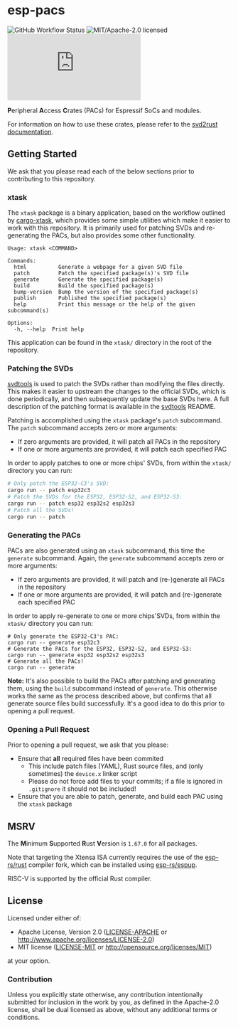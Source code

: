 # esp-pacs

![GitHub Workflow Status](https://img.shields.io/github/actions/workflow/status/esp-rs/esp-pacs/ci.yml?label=CI&logo=github&style=flat-square)
![MIT/Apache-2.0 licensed](https://img.shields.io/badge/license-MIT%2FApache--2.0-blue?style=flat-square)
[![Matrix](https://img.shields.io/matrix/esp-rs:matrix.org?label=join%20matrix&color=BEC5C9&logo=matrix&style=flat-square)](https://matrix.to/#/#esp-rs:matrix.org)

**P**eripheral **A**ccess **C**rates (PACs) for Espressif SoCs and modules.

For information on how to use these crates, please refer to the [svd2rust documentation].

[svd2rust documentation]: https://docs.rs/svd2rust/latest/svd2rust/

## Getting Started

We ask that you please read each of the below sections prior to contributing to this repository.

### xtask

The `xtask` package is a binary application, based on the workflow outlined by [cargo-xtask], which provides some simple utilities which make it easier to work with this repository. It is primarily used for patching SVDs and re-generating the PACs, but also provides some other functionality.

```text
Usage: xtask <COMMAND>

Commands:
  html          Generate a webpage for a given SVD file
  patch         Patch the specified package(s)'s SVD file
  generate      Generate the specified package(s)
  build         Build the specified package(s)
  bump-version  Bump the version of the specified package(s)
  publish       Published the specified package(s)
  help          Print this message or the help of the given subcommand(s)

Options:
  -h, --help  Print help
```

This application can be found in the `xtask/` directory in the root of the repository.

[cargo-xtask]: https://github.com/matklad/cargo-xtask/

### Patching the SVDs

[svdtools] is used to patch the SVDs rather than modifying the files directly. This makes it easier to upstream the changes to the official SVDs, which is done periodically, and then subsequently update the base SVDs here. A full description of the patching format is available in the [svdtools] README.

Patching is accomplished using the `xtask` package's `patch` subcommand. The `patch` subcommand accepts zero or more arguments:

- If zero arguments are provided, it will patch all PACs in the repository
- If one or more arguments are provided, it will patch each specified PAC

In order to apply patches to one or more chips' SVDs, from within the `xtask/` directory you can run:

```bash
# Only patch the ESP32-C3's SVD:
cargo run -- patch esp32c3
# Patch the SVDs for the ESP32, ESP32-S2, and ESP32-S3:
cargo run -- patch esp32 esp32s2 esp32s3
# Patch all the SVDs!
cargo run -- patch
```

### Generating the PACs

PACs are also generated using an `xtask` subcommand, this time the `generate` subcommand. Again, the `generate` subcommand accepts zero or more arguments:

- If zero arguments are provided, it will patch and (re-)generate all PACs in the repository
- If one or more arguments are provided, it will patch and (re-)generate each specified PAC

In order to apply re-generate to one or more chips'SVDs, from within the `xtask/` directory you can run:

```shell
# Only generate the ESP32-C3's PAC:
cargo run -- generate esp32c3
# Generate the PACs for the ESP32, ESP32-S2, and ESP32-S3:
cargo run -- generate esp32 esp32s2 esp32s3
# Generate all the PACs!
cargo run -- generate
```

**Note:** It's also possible to build the PACs after patching and generating them, using the `build` subcommand instead of `generate`. This otherwise works the same as the process described above, but confirms that all generate source files build successfully. It's a good idea to do this prior to opening a pull request.

[svdtools]: https://github.com/stm32-rs/svdtools
[cargo-xtask]: https://github.com/matklad/cargo-xtask/

### Opening a Pull Request

Prior to opening a pull request, we ask that you please:

- Ensure that **all** required files have been commited
  - This include patch files (YAML), Rust source files, and (only sometimes) the `device.x` linker script
  - Please do not force add files to your commits; if a file is ignored in `.gitignore` it should not be included!
- Ensure that you are able to patch, generate, and build each PAC using the `xtask` package

## MSRV

The **M**inimum **S**upported **R**ust **V**ersion is `1.67.0` for all packages.

Note that targeting the Xtensa ISA currently requires the use of the [esp-rs/rust] compiler fork, which can be installed using [esp-rs/espup].

RISC-V is supported by the official Rust compiler.

[esp-rs/rust]: https://github.com/esp-rs/rust
[esp-rs/espup]: https://github.com/esp-rs/espup

## License

Licensed under either of:

- Apache License, Version 2.0 ([LICENSE-APACHE](LICENSE-APACHE) or http://www.apache.org/licenses/LICENSE-2.0)
- MIT license ([LICENSE-MIT](LICENSE-MIT) or http://opensource.org/licenses/MIT)

at your option.

### Contribution

Unless you explicitly state otherwise, any contribution intentionally submitted for inclusion in
the work by you, as defined in the Apache-2.0 license, shall be dual licensed as above, without
any additional terms or conditions.

